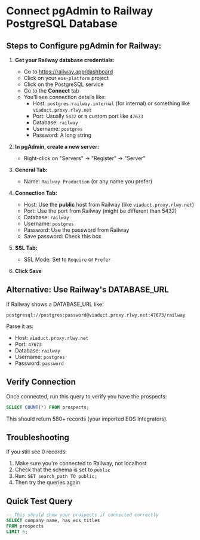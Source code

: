 # Connect pgAdmin to Railway PostgreSQL Database

## Steps to Configure pgAdmin for Railway:

1. **Get your Railway database credentials:**
   - Go to https://railway.app/dashboard
   - Click on your `eos-platform` project
   - Click on the PostgreSQL service
   - Go to the **Connect** tab
   - You'll see connection details like:
     - Host: `postgres.railway.internal` (for internal) or something like `viaduct.proxy.rlwy.net`
     - Port: Usually `5432` or a custom port like `47673`
     - Database: `railway`
     - Username: `postgres`
     - Password: A long string

2. **In pgAdmin, create a new server:**
   - Right-click on "Servers" → "Register" → "Server"
   
3. **General Tab:**
   - Name: `Railway Production` (or any name you prefer)
   
4. **Connection Tab:**
   - Host: Use the **public** host from Railway (like `viaduct.proxy.rlwy.net`)
   - Port: Use the port from Railway (might be different than 5432)
   - Database: `railway`
   - Username: `postgres`
   - Password: Use the password from Railway
   - Save password: Check this box
   
5. **SSL Tab:**
   - SSL Mode: Set to `Require` or `Prefer`
   
6. **Click Save**

## Alternative: Use Railway's DATABASE_URL

If Railway shows a DATABASE_URL like:
```
postgresql://postgres:password@viaduct.proxy.rlwy.net:47673/railway
```

Parse it as:
- Host: `viaduct.proxy.rlwy.net`
- Port: `47673`
- Database: `railway`
- Username: `postgres`
- Password: `password`

## Verify Connection

Once connected, run this query to verify you have the prospects:
```sql
SELECT COUNT(*) FROM prospects;
```

This should return 580+ records (your imported EOS Integrators).

## Troubleshooting

If you still see 0 records:
1. Make sure you're connected to Railway, not localhost
2. Check that the schema is set to `public`
3. Run: `SET search_path TO public;`
4. Then try the queries again

## Quick Test Query

```sql
-- This should show your prospects if connected correctly
SELECT company_name, has_eos_titles 
FROM prospects 
LIMIT 5;
```